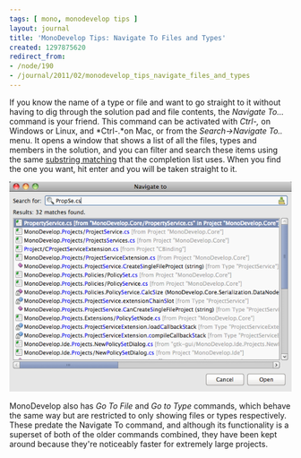 ```yaml
---
tags: [ mono, monodevelop tips ]
layout: journal
title: 'MonoDevelop Tips: Navigate To Files and Types'
created: 1297875620
redirect_from:
- /node/190
- /journal/2011/02/monodevelop_tips_navigate_files_and_types
---
```

If you know the name of a type or file and want to go straight to it without
having to dig through the solution pad and file contents, the *Navigate To...*
command is your friend. This command can be activated with *Ctrl-,* on Windows
or Linux, and *Ctrl-.*on Mac, or from the _Search->Navigate To.._ menu. It opens
a window that shows a list of all the files, types and members in the solution,
and you can filter and search these items using the same [substring
matching](/journal/2011/02/07/completion_list_filtering) that the completion
list uses. When you find the one you want, hit enter and you will be taken
straight to it.

![The document switcher](/files/images/md-tips/navigate-to.png)

MonoDevelop also has *Go To File* and *Go to Type* commands, which behave the
same way but are restricted to only showing files or types respectively. These
predate the Navigate To command, and although its functionality is a superset of
both of the older commands combined, they have been kept around because they're
noticeably faster for extremely large projects.
